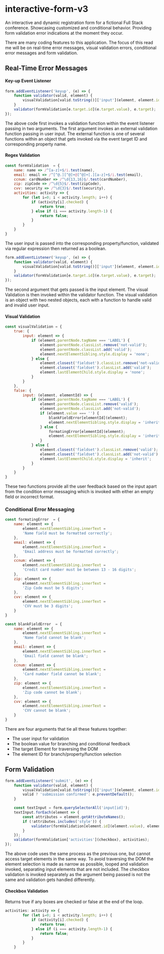# interactive-form-v3

An interactive and dynamic registration form for a fictional Full Stack conference. Showcasing customized and conditional behavior. Providing form validation error indications at the moment they occur.

There are many coding features to this application. The focus of this read me will be on real-time error messages, visual validation errors, conditional error messages and form validation.

## Real-Time Error Messages

#### Key-up Event Listener

```JavaScript
form.addEventListener('keyup', (e) => {
    function validator(valid, element) {
        visualValidation[valid.toString()]['input'](element, element.id);
    }
    validator(formValidation[e.target.id](e.target.value), e.target);
});
```
The above code first invokes a validation function within the event listener passing in two arguments. The first argument invokes an external validation function passing in user input. The external function is one of several functions within an object that gets invoked via the event target ID and corresponding property name.

#### Regex Validation
```JavaScript
const formValidation  = {
    name: name => /^[a-z]+$/i.test(name),
    email: email => /^[^@.][^@]+@[^@]+[.][a-z]+$/i.test(email),
    ccnum: cardNumber => /^\d{13,16}$/.test(cardNumber),
    zip: zipCode => /^\d{5}$/.test(zipCode),
    cvv: security => /^\d{3}$/.test(security),
    activities: activity => {
        for (let i=0; i < activity.length; i++) {
            if (activity[i].checked) {
                return true;
            } else if (i === activity.length-1) {
                return false;
            }
        }
    }
}
```
The user input is passed into the corresponding property/function, validated via regular expression then returned as a boolean.

```JavaScript
form.addEventListener('keyup', (e) => {
    function validator(valid, element) {
        visualValidation[valid.toString()]['input'](element, element.id);
    }
    validator(formValidation[e.target.id](e.target.value), e.target);
});
```
The second argument that gets passed is the input element. The visual Validation is then invoked within the validator function. The visual validation is an object with two nested objects, each with a function to handle valid and invalid user input. 

#### Visual Validation
```JavaScript
const visualValidation = {
    true: { 
        input: element => {
            if (element.parentNode.tagName === 'LABEL') {
                element.parentNode.classList.remove('not-valid');
                element.parentNode.classList.add('valid');
                element.nextElementSibling.style.display = 'none';
            } else {
                element.closest('fieldset').classList.remove('not-valid');
                element.closest('fieldset').classList.add('valid');
                element.lastElementChild.style.display = 'none';
            }
        }
    },
    false: { 
        input: (element, elementId) => {
            if (element.parentNode.tagName === 'LABEL') {
                element.parentNode.classList.remove('valid');
                element.parentNode.classList.add('not-valid');
                if (element.value === '') {
                    blankFieldError[elementId](element);
                    element.nextElementSibling.style.display = 'inherit';
                } else {
                    formatingError[elementId](element);
                    element.nextElementSibling.style.display = 'inherit';
                }
            } else {
                element.closest('fieldset').classList.remove('valid');
                element.closest('fieldset').classList.add('not-valid');
                element.lastElementChild.style.display = 'inherit';
            }
        }
    }
}
```
These two functions provide all the user feedback based on the input apart from the condition error messaging which is invoked with either an empty field or incorrect format.

### Conditional Error Messaging

```JavaScript
const formatingError  = {
    name: element => {
        element.nextElementSibling.innerText = 
        'Name field must be formatted correctly';
    },
    email: element => {
        element.nextElementSibling.innerText = 
        'Email address must be formatted correctly';
    },
    ccnum: element => {
        element.nextElementSibling.innerText = 
        'Credit card number must be between 13 - 16 digits';
    },
    zip: element => {
        element.nextElementSibling.innerText = 
        'Zip Code must be 5 digits';
    },
    cvv: element => {
        element.nextElementSibling.innerText = 
        'CVV must be 3 digits';
    }
}

const blankFieldError  = {
    name: element => {
        element.nextElementSibling.innerText = 
        'Name field cannot be blank';
    },
    email: element => {
        element.nextElementSibling.innerText = 
        'Email field cannot be blank';
    },
    ccnum: element => {
        element.nextElementSibling.innerText = 
        'Card number field cannot be blank';
    },
    zip: element => {
        element.nextElementSibling.innerText = 
        'Zip code cannot be blank';
    },
    cvv: element => {
        element.nextElementSibling.innerText = 
        'CVV cannot be blank';
    }
}
```
There are four arguments that tie all these features together:
* The user input for validation
* The boolean value for branching and conditional feedback
* The target Element for traversing the DOM 
* The element ID for branch/property/function selection 

## Form Validation

```JavaScript
form.addEventListener('submit', (e) => {
    function validator(valid, element) {
        visualValidation[valid.toString()]['input'](element, element.id);
        valid ? 'submission confirmed': e.preventDefault();
    }

    const textInput = form.querySelectorAll('input[id]');
    textInput.forEach(element => {
        const attributes = element.getAttributeNames();
        if (!attributes.includes('style')) {
            validator(formValidation[element.id](element.value), element);
        }
    });
    validator(formValidation['activities'](checkbox), activities);
});
```

The above code uses the same process as the previous one, but cannot access target elements in the same way. To avoid traversing the DOM the element selection is made as narrow as possible, looped and validation invoked, separating input elements that are not included. The checkbox validation is invoked separately as the argument being passed is not the same and validation gets handled differently.

#### Checkbox Validation

Returns true if any boxes are checked or false at the end of the loop.

```JavaScript
activities: activity => {
        for (let i=0; i < activity.length; i++) {
            if (activity[i].checked) {
                return true;
            } else if (i === activity.length-1) {
                return false;
            }
        }
    }
```



